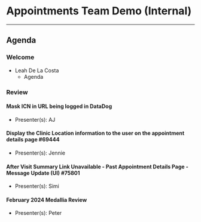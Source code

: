 # Appointments Team Demo (Internal) 

---

## Agenda

### Welcome

- Leah De La Costa
  - Agenda

### Review 

#### Mask ICN in URL being logged in DataDog
  - Presenter(s): AJ

#### Display the Clinic Location information to the user on the appointment details page #69444
  - Presenter(s): Jennie

#### After Visit Summary Link Unavailable - Past Appointment Details Page - Message Update (UI) #75801
  - Presenter(s): Simi

#### February 2024 Medallia Review 
  - Presenter(s): Peter
